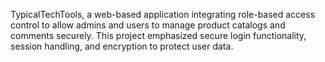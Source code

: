 TypicalTechTools, a web-based application integrating role-based access control to allow admins and users to manage product catalogs and comments securely. This project emphasized secure login functionality, session handling, and encryption to protect user data.
